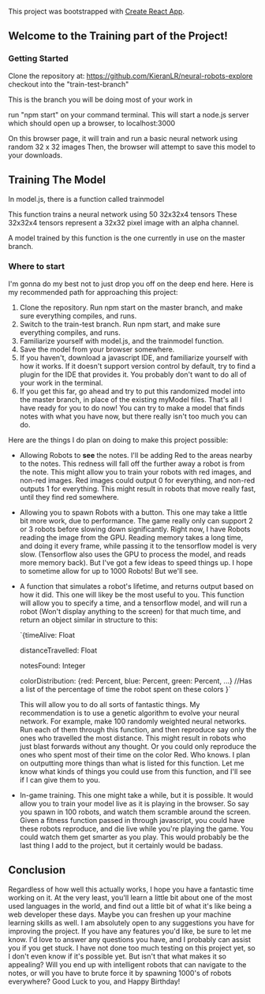 This project was bootstrapped with [Create React App](https://github.com/facebook/create-react-app).

## Welcome to the Training part of the Project!

### Getting Started
Clone the repository at: https://github.com/KieranLR/neural-robots-explore
checkout into the "train-test-branch" 

This is the branch you will be doing most of your work in

run "npm start" on your command terminal. This will start a node.js server which 
should open up a browser, to localhost:3000

On this browser page, it will train and run a basic neural network using random 32 x 32 images
Then, the browser will attempt to save this model to your downloads. 

## Training The Model

In model.js, there is a function called trainmodel

This function trains a neural network using 50 32x32x4 tensors
These 32x32x4 tensors represent a 32x32 pixel image with an alpha channel. 

A model trained by this function is the one currently in use on the master branch.


### Where to start

I'm gonna do my best not to just drop you off on the deep end here. Here is my recommended path
for approaching this project: 

1. Clone the repository. Run npm start on the master branch, and make sure everything compiles, and runs.
2. Switch to the train-test branch. Run npm start, and make sure everything compiles, and runs. 
3. Familiarize yourself with model.js, and the trainmodel function. 
4. Save the model from your browser somewhere. 
5. If you haven't, download a javascript IDE, and familiarize yourself with how it works. If it doesn't support version control by default, try to find a plugin for the IDE that provides it. You probably don't want to do all of your work in the terminal.
6. If you get this far, go ahead and try to put this randomized model into the master branch, in place of the existing myModel files. 
That's all I have ready for you to do now! You can try to make a model that finds notes with what you have now, but there really isn't too much you can do.

Here are the things I do plan on doing to make this project possible: 
* Allowing Robots to **see** the notes. I'll be adding Red to the areas nearby to the notes. This redness will fall off the further away a robot is from the note. This might allow you to train your robots with red images, and non-red images. Red images could output 0 for everything, and non-red outputs 1 for everything. This might result in robots that move really fast, until they find red somewhere.

* Allowing you to spawn Robots with a button. This one may take a little bit more work, due to performance. The game really only can support 2 or 3 robots before slowing down significantly. Right now, I have Robots reading the image from the GPU. Reading memory takes a long time, and doing it every frame, while passing it to the tensorflow model is very slow. (Tensorflow also uses the GPU to process the model, and reads more memory back). But I've got a few ideas to speed things up. I hope to sometime allow for up to 1000 Robots! But we'll see. 

* A function that simulates a robot's lifetime, and returns output based on how it did. This one will likey be the most useful to you. 
This function will allow you to specify a time, and a tensorflow model, and will run a robot (Won't display anything to the screen) for that much time, and return an object similar in structure to this: 

  `{timeAlive: Float
    
    distanceTravelled: Float
    
    notesFound: Integer
    
    colorDistribution: {red: Percent, blue: Percent, green: Percent, ...} //Has a list of the percentage of time the robot spent on these colors
  }`

  This will allow you to do all sorts of fantastic things. My recommendation is to use a genetic algorithm to evolve your neural network. 
For example, make 100 randomly weighted neural networks. Run each of them through this function, and then reproduce say only the ones who travelled the most distance. This might result in robots who just blast forwards without any thought. Or you could only reproduce the ones who spent most of their time on the color Red. Who knows. I plan on outputting more things than what is listed for this function. Let me know what kinds of things you could use from this function, and I'll see if I can give them to you. 

* In-game training. This one might take a while, but it is possible. It would allow you to train your model live as it is playing in the browser. So say you spawn in 100 robots, and watch them scramble around the screen. Given a fitness function passed in through javascript, you could have these robots reproduce, and die live while you're playing the game. You could watch them get smarter as you play. This would probably be the last thing I add to the project, but it certainly would be badass. 

## Conclusion

Regardless of how well this actually works, I hope you have a fantastic time working on it. At the very least, you'll learn a little bit about one of the most used languages in the world, and find out a little bit of what it's like being a web developer these days.
Maybe you can freshen up your machine learning skills as well. 
I am absolutely open to any suggestions you have for improving the project. If you have any features you'd like, be sure to let me know. 
I'd love to answer any questions you have, and I probably can assist you if you get stuck. 
I have not done too much testing on this project yet, so I don't even know if it's possible yet. But isn't that what makes it so appealing? Will you end up with intelligent robots that can navigate to the notes, or will you have to brute force it by spawning 1000's of robots everywhere? Good Luck to you, and Happy Birthday! 











